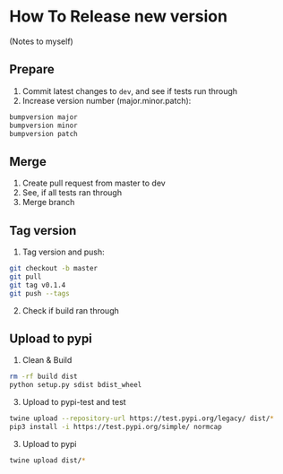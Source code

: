 # How To Release new version

(Notes to myself)

## Prepare

1. Commit latest changes to `dev`, and see if tests run through
2. Increase version number (major.minor.patch):

```sh
bumpversion major
bumpversion minor
bumpversion patch
```

## Merge

1. Create pull request from master to dev
2. See, if all tests ran through
3. Merge branch

## Tag version

1. Tag version and push:

```sh
git checkout -b master
git pull
git tag v0.1.4
git push --tags
```

2. Check if build ran through

## Upload to pypi

1. Clean & Build

```sh
rm -rf build dist
python setup.py sdist bdist_wheel
```

3. Upload to pypi-test and test

```sh
twine upload --repository-url https://test.pypi.org/legacy/ dist/*
pip3 install -i https://test.pypi.org/simple/ normcap
```

3. Upload to pypi

```sh
twine upload dist/*
```
